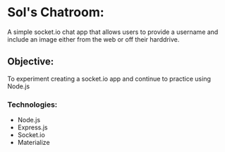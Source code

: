 # Sol's Chatroom:
A simple socket.io chat app that allows users to provide a username and include an image either from the web or off their harddrive.

## Objective:

To experiment creating a socket.io app and continue to practice using Node.js

### Technologies:

- Node.js
- Express.js
- Socket.io
- Materialize